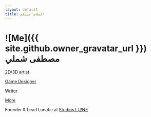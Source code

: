 ```yaml
---
layout: default
title: السلام عليكم
---
```

# ![Me]({{ site.github.owner_gravatar_url }}) مصطفى شملي

<section id="blurb" markdown="1">

[2D/3D artist](/resume)

[Game Designer](/resume#games)

[Writer](/resume#writing)

[More](/about)

Founder & Lead Lunatic at [Studios LU/NE](https://studioslune.com)
